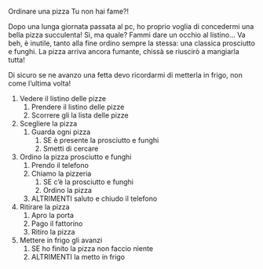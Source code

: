 <!-- Traccia  -->
Ordinare una pizza
Tu non hai fame?!

Dopo una lunga giornata passata al pc, ho proprio voglia di concedermi una bella pizza succulenta! Sì, ma quale? Fammi dare un occhio al listino… Va beh, è inutile, tanto alla fine ordino sempre la stessa: una classica prosciutto e funghi. La pizza arriva ancora fumante, chissà se riuscirò a mangiarla tutta!

Di sicuro se ne avanzo una fetta devo ricordarmi di metterla in frigo, non come l’ultima volta!
<!-- / Traccia  -->

<!-- Esercizio Svolto  -->

1. Vedere il listino delle pizze
    1. Prendere il listino delle pizze
    2. Scorrere gli la lista delle pizze
2. Scegliere la pizza
    1. Guarda ogni pizza
        1. SE è presente la prosciutto e funghi
        2. Smetti di cercare
3. Ordino la pizza prosciutto e funghi
    1. Prendo il telefono
    2. Chiamo la pizzeria 
        1. SE c’è la prosciutto e funghi 
        2. Ordino la pizza
    3. ALTRIMENTI saluto e chiudo il telefono
4. Ritirare la pizza
    1. Apro la porta 
    2. Pago il fattorino
    3. Ritiro la pizza
5. Mettere in frigo gli avanzi
    1. SE ho finito la pizza non faccio niente
    2. ALTRIMENTI la metto in frigo

<!-- / Esercizio Svolto  -->